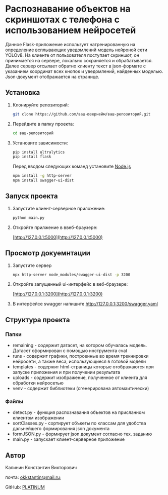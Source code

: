 # Распознавание объектов на скриншотах с телефона с использованием нейросетей

Данное Flask-приложение использует натренированную на 
определение всплывающих уведомлений модель нейроной сети YOLOv8. 
На клиенте от пользователя поступает скриншот, он принимается 
на сервере, локально сохраняется и обрабатывается. 
Далее сервер отсылает обратно клиенту текст в json-формате 
с указанием координат всех кнопок и уведомлений, 
найденных моделью. Json-документ отображается на странице.

## Установка

1. Клонируйте репозиторий:

    ```bash
    git clone https://github.com/ваш-юзернейм/ваш-репозиторий.git
    ```

2. Перейдите в папку проекта:

    ```bash
    cd ваш-репозиторий
    ```

3. Установите зависимости:

    ```bash
    pip install ultralytics
    pip install flask
    ```
   Перед вводом следующих команд установите [Node.js](https://nodejs.org/en)
    ```bash
    npm install -g http-server
    npm install swagger-ui-dist
    ```
   
## Запуск проекта

1. Запустите клиент-серверное приложение:

    ```bash
    python main.py
    ```

2. Откройте прилжение в ввеб-браузере:

    [http://127.0.0.1:5000](http://127.0.0.1:5000)

## Просмотр докуемнтации

1. Запустите сервер
    ```bash
    npx http-server node_modules/swagger-ui-dist -p 3200
    ```

2. Откройте запущенный ui-интерфейс в веб-браузере:

    [http://127.0.0.1:3200](http://127.0.0.1:3200)

3. В интерфейсе swagger напишите http://127.0.0.1:3200/swagger.yaml

## Структура проекта
### Папки
- remaining - содержит датасет, на котором обучалась модель. Датасет сформирован с помощью инструмента cvat
- runs - содержит графики, построенные во время трекнировки нейросети, а также веса, использующиеся в готовой модели
- templates - содержит html-страницы которые отображаются при запуске приложения и при получении результата
- uploads - содержит изображение, полученное от клиента для обработки нейросетью
- venv - содержит библиотеки (сгенерирована автомаитически)

### Файлы
- detect.py - функция распознавания объектов на присланном клиентом  изображении
- sortClasses.py - сортирует объкеты по классам для удобства дальнейшего формирования json документа
- formJSON.py - формирует json документ согласно тех. заданию
- main.py - запускает клиент-серверное приложение

## Автор

Калинин Константин Викторович 

почта: okkstantin@mail.ru;

GitHub: [PLATlNUM](https://github.com/PLATlNUM)
